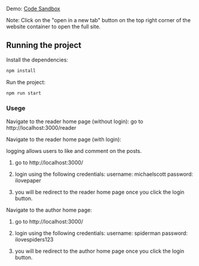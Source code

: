 Demo: [Code Sandbox](https://codesandbox.io/p/github/twilsonn/news-site-uni-project/main?layout=%257B%2522sidebarPanel%2522%253A%2522GIT%2522%252C%2522rootPanelGroup%2522%253A%257B%2522direction%2522%253A%2522horizontal%2522%252C%2522contentType%2522%253A%2522UNKNOWN%2522%252C%2522type%2522%253A%2522PANEL_GROUP%2522%252C%2522id%2522%253A%2522ROOT_LAYOUT%2522%252C%2522panels%2522%253A%255B%257B%2522type%2522%253A%2522PANEL_GROUP%2522%252C%2522contentType%2522%253A%2522UNKNOWN%2522%252C%2522direction%2522%253A%2522vertical%2522%252C%2522id%2522%253A%2522clr5iwjgs0006356punk45via%2522%252C%2522sizes%2522%253A%255B70%252C30%255D%252C%2522panels%2522%253A%255B%257B%2522type%2522%253A%2522PANEL_GROUP%2522%252C%2522contentType%2522%253A%2522EDITOR%2522%252C%2522direction%2522%253A%2522horizontal%2522%252C%2522id%2522%253A%2522EDITOR%2522%252C%2522panels%2522%253A%255B%257B%2522type%2522%253A%2522PANEL%2522%252C%2522contentType%2522%253A%2522EDITOR%2522%252C%2522id%2522%253A%2522clr5iwjgs0002356pb970tl4j%2522%257D%255D%257D%252C%257B%2522type%2522%253A%2522PANEL_GROUP%2522%252C%2522contentType%2522%253A%2522SHELLS%2522%252C%2522direction%2522%253A%2522horizontal%2522%252C%2522id%2522%253A%2522SHELLS%2522%252C%2522panels%2522%253A%255B%257B%2522type%2522%253A%2522PANEL%2522%252C%2522contentType%2522%253A%2522SHELLS%2522%252C%2522id%2522%253A%2522clr5iwjgs0004356piff1c63w%2522%257D%255D%252C%2522sizes%2522%253A%255B100%255D%257D%255D%257D%252C%257B%2522type%2522%253A%2522PANEL_GROUP%2522%252C%2522contentType%2522%253A%2522DEVTOOLS%2522%252C%2522direction%2522%253A%2522vertical%2522%252C%2522id%2522%253A%2522DEVTOOLS%2522%252C%2522panels%2522%253A%255B%257B%2522type%2522%253A%2522PANEL%2522%252C%2522contentType%2522%253A%2522DEVTOOLS%2522%252C%2522id%2522%253A%2522clr5iwjgs0005356psnx9wjih%2522%257D%255D%252C%2522sizes%2522%253A%255B100%255D%257D%255D%252C%2522sizes%2522%253A%255B40%252C60%255D%257D%252C%2522tabbedPanels%2522%253A%257B%2522clr5iwjgs0002356pb970tl4j%2522%253A%257B%2522tabs%2522%253A%255B%257B%2522id%2522%253A%2522clr5iwjgs0001356p2f56izjj%2522%252C%2522mode%2522%253A%2522permanent%2522%252C%2522type%2522%253A%2522FILE%2522%252C%2522filepath%2522%253A%2522%252FREADME.md%2522%252C%2522state%2522%253A%2522IDLE%2522%257D%255D%252C%2522id%2522%253A%2522clr5iwjgs0002356pb970tl4j%2522%252C%2522activeTabId%2522%253A%2522clr5iwjgs0001356p2f56izjj%2522%257D%252C%2522clr5iwjgs0005356psnx9wjih%2522%253A%257B%2522id%2522%253A%2522clr5iwjgs0005356psnx9wjih%2522%252C%2522activeTabId%2522%253A%2522clr5j0z11014g356p9o4dgjs9%2522%252C%2522tabs%2522%253A%255B%257B%2522type%2522%253A%2522UNASSIGNED_PORT%2522%252C%2522port%2522%253A3000%252C%2522id%2522%253A%2522clr5j0z11014g356p9o4dgjs9%2522%252C%2522mode%2522%253A%2522permanent%2522%252C%2522path%2522%253A%2522%252F%2522%257D%255D%257D%252C%2522clr5iwjgs0004356piff1c63w%2522%253A%257B%2522id%2522%253A%2522clr5iwjgs0004356piff1c63w%2522%252C%2522tabs%2522%253A%255B%257B%2522id%2522%253A%2522clr5j09i700ya356pk9pymwb9%2522%252C%2522mode%2522%253A%2522permanent%2522%252C%2522type%2522%253A%2522TERMINAL%2522%252C%2522shellId%2522%253A%2522clr5j05x00009eee0gvkn4csa%2522%257D%255D%252C%2522activeTabId%2522%253A%2522clr5j09i700ya356pk9pymwb9%2522%257D%257D%252C%2522showDevtools%2522%253Atrue%252C%2522showShells%2522%253Atrue%252C%2522showSidebar%2522%253Atrue%252C%2522sidebarPanelSize%2522%253A15%257D)

Note: Click on the "open in a new tab" button on the top right corner of the website container to open the full site.


## Running the project

Install the dependencies:

```bash
npm install
```

Run the project:


```bash
npm run start
```

### Usege

Navigate to the reader home page (without login):
go to http://localhost:3000/reader

Navigate to the reader home page (with login):

logging allows users to like and comment on  the posts.

1. go to http://localhost:3000/

2. login using the following credentials:
    username: michaelscott
    password: ilovepaper

3. you will be redirect to the reader home page once you click the login button.

Navigate to the author home page:

1. go to http://localhost:3000/

2. login using the following credentials:
    username: spiderman
    password: ilovespiders123

3. you will be redirect to the author home page once you click the login button.
